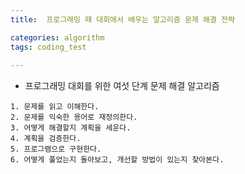 ```yaml
---
title:  프로그래밍 때 대회에서 배우는 알고리즘 문제 해결 전략

categories: algorithm 
tags: coding_test
 
---
```


  
- 프로그래밍 대회를 위한 여섯 단계 문제 해결 알고리즘  
```  
1. 문제를 읽고 이해한다.  
2. 문제를 익숙한 용어로 재정의한다.  
3. 어떻게 해결할지 계획을 세운다.  
4. 계획을 검증한다.  
5. 프로그램으로 구현한다.  
6. 어떻게 풀었는지 돌아보고, 개선할 방법이 있는지 찾아본다.  
```  
